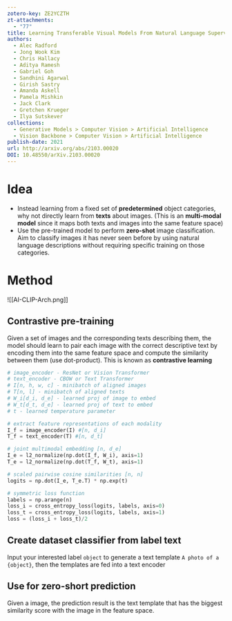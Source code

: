 ```yaml
---
zotero-key: ZE2YCZTH
zt-attachments:
  - "77"
title: Learning Transferable Visual Models From Natural Language Supervision
authors:
  - Alec Radford
  - Jong Wook Kim
  - Chris Hallacy
  - Aditya Ramesh
  - Gabriel Goh
  - Sandhini Agarwal
  - Girish Sastry
  - Amanda Askell
  - Pamela Mishkin
  - Jack Clark
  - Gretchen Krueger
  - Ilya Sutskever
collections:
  - Generative Models > Computer Vision > Artificial Intelligence
  - Vision Backbone > Computer Vision > Artificial Intelligence 
publish-date: 2021
url: http://arxiv.org/abs/2103.00020
DOI: 10.48550/arXiv.2103.00020
---
```

# Idea
- Instead learning from a fixed set of **predetermined** object categories, why not directly learn from **texts** about images. (This is an **multi-modal model** since it maps both texts and images into the same feature space)
- Use the pre-trained model to perform **zero-shot** image classification. Aim to classify images it has never seen before by using natural language descriptions without requiring specific training on those categories.
# Method
![[AI-CLIP-Arch.png]]
## Contrastive pre-training
Given a set of images and the corresponding texts describing them, the model should learn to pair each image with the correct descriptive text by encoding them into the same feature space and compute the similarity between them (use dot-product). This is known as **contrastive learning**
``` python
# image_encoder - ResNet or Vision Transformer 
# text_encoder - CBOW or Text Transformer 
# I[n, h, w, c] - minibatch of aligned images 
# T[n, l] - minibatch of aligned texts 
# W_i[d_i, d_e] - learned proj of image to embed 
# W_t[d_t, d_e] - learned proj of text to embed 
# t - learned temperature parameter 

# extract feature representations of each modality 
I_f = image_encoder(I) #[n, d_i] 
T_f = text_encoder(T) #[n, d_t]  

# joint multimodal embedding [n, d_e] 
I_e = l2_normalize(np.dot(I_f, W_i), axis=1) 
T_e = l2_normalize(np.dot(T_f, W_t), axis=1)  

# scaled pairwise cosine similarities [n, n] 
logits = np.dot(I_e, T_e.T) * np.exp(t)  

# symmetric loss function 
labels = np.arange(n) 
loss_i = cross_entropy_loss(logits, labels, axis=0) 
loss_t = cross_entropy_loss(logits, labels, axis=1) 
loss = (loss_i + loss_t)/2
```
## Create dataset classifier from label text
Input your interested label `object` to generate a text template `A photo of a {object}`, then the templates are fed into a text encoder
## Use for zero-short prediction
Given a image, the prediction result is the text template that has the biggest similarity score with the image in the feature space.